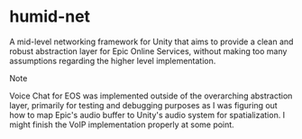 # humid-net

A mid-level networking framework for Unity that aims to provide a clean and robust abstraction layer for Epic Online Services, without making too many assumptions regarding the higher level implementation.

>[!NOTE]
>Voice Chat for EOS was implemented outside of the overarching abstraction layer, primarily for testing and debugging purposes as I was figuring out how to map Epic's audio buffer to Unity's audio system for spatialization.
>I might finish the VoIP implementation properly at some point.
